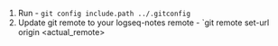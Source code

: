 1. Run - `git config include.path ../.gitconfig`
2. Update git remote to your logseq-notes remote - `git remote set-url origin <actual_remote>